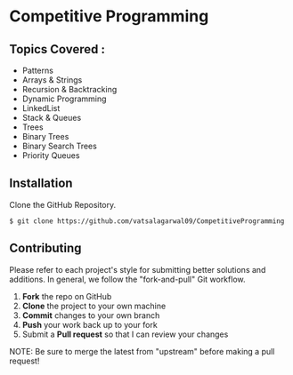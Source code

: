 Competitive Programming
=========================

Topics Covered :
-------------------
  - Patterns
  - Arrays & Strings
  - Recursion & Backtracking
  - Dynamic Programming
  - LinkedList
  - Stack & Queues
  - Trees
  - Binary Trees
  - Binary Search Trees
  - Priority Queues

Installation
---------------
Clone the GitHub Repository.

```
$ git clone https://github.com/vatsalagarwal09/CompetitiveProgramming
```

Contributing
------------

Please refer to each project's style for submitting better solutions and additions. In general, we follow the "fork-and-pull" Git workflow.

 1. **Fork** the repo on GitHub
 2. **Clone** the project to your own machine
 3. **Commit** changes to your own branch
 4. **Push** your work back up to your fork
 5. Submit a **Pull request** so that I can review your changes

NOTE: Be sure to merge the latest from "upstream" before making a pull request!
